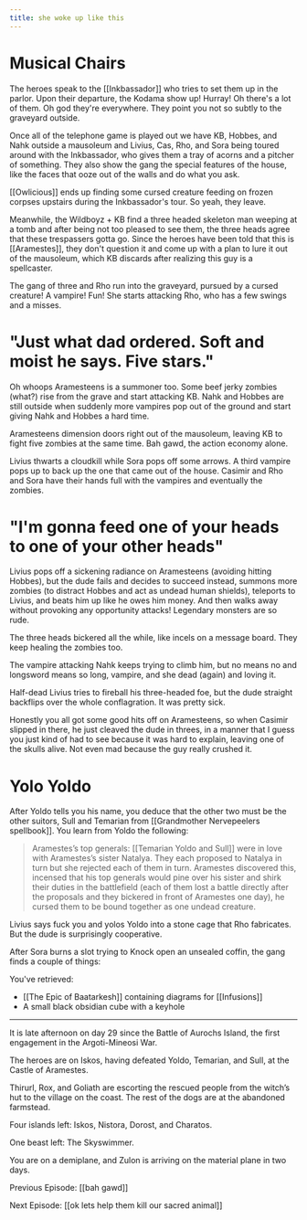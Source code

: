 ```yaml
---
title: she woke up like this
---
```

# Musical Chairs
The heroes speak to the [[Inkbassador]] who tries to set them up in the parlor. Upon their departure, the Kodama show up! Hurray! Oh there's a lot of them. Oh god they're everywhere. They point you not so subtly to the graveyard outside. 

Once all of the telephone game is played out we have KB, Hobbes, and Nahk outside a mausoleum and Livius, Cas, Rho, and Sora being toured around with the Inkbassador, who gives them a tray of acorns and a pitcher of something. They also show the gang the special features of the house, like the faces that ooze out of the walls and do what you ask.

[[Owlicious]] ends up finding some cursed creature feeding on frozen corpses upstairs during the Inkbassador's tour. So yeah, they leave.

Meanwhile, the Wildboyz + KB find a three headed skeleton man weeping at a tomb and after being not too pleased to see them, the three heads agree that these trespassers gotta go. Since the heroes have been told that this is [[Aramestes]], they don't question it and come up with a plan to lure it out of the mausoleum, which KB discards after realizing this guy is a spellcaster. 

The gang of three and Rho run into the graveyard, pursued by a cursed creature! A vampire! Fun! She starts attacking Rho, who has a few swings and a misses. 

# "Just what dad ordered. Soft and moist he says. Five stars."
Oh whoops Aramesteens is a summoner too. Some beef jerky zombies (what?) rise from the grave and start attacking KB. Nahk and Hobbes are still outside when suddenly more vampires pop out of the ground and start giving Nahk and Hobbes a hard time. 

Aramesteens dimension doors right out of the mausoleum, leaving KB to fight five zombies at the same time. Bah gawd, the action economy alone.

Livius thwarts a cloudkill while Sora pops off some arrows. A third vampire pops up to back up the one that came out of the house. Casimir and Rho and Sora have their hands full with the vampires and eventually the zombies.

# "I'm gonna feed one of your heads to one of your other heads"
Livius pops off a sickening radiance on Aramesteens (avoiding hitting Hobbes), but the dude fails and decides to succeed instead, summons more zombies (to distract Hobbes and act as undead human shields), teleports to Livius, and beats him up like he owes him money. And then walks away without provoking any opportunity attacks! Legendary monsters are so rude.

The three heads bickered all the while, like incels on a message board. They keep healing the zombies too. 

The vampire attacking Nahk keeps trying to climb him, but no means no and longsword means so long, vampire, and she dead (again) and loving it. 

Half-dead Livius tries to fireball his three-headed foe, but the dude straight backflips over the whole conflagration. It was pretty sick. 

Honestly you all got some good hits off on Aramesteens, so when Casimir slipped in there, he just cleaved the dude in threes, in a manner that I guess you just kind of had to see because it was hard to explain, leaving one of the skulls alive. Not even mad because the guy really crushed it.

# Yolo Yoldo
After Yoldo tells you his name, you deduce that the other two must be the other suitors, Sull and Temarian from [[Grandmother Nervepeelers spellbook]]. You learn from Yoldo the following: 

> Aramestes’s top generals: [[Temarian Yoldo and Sull]] were in love with Aramestes’s sister Natalya. They each proposed to Natalya in turn but she rejected each of them in turn. Aramestes discovered this, incensed that his top generals would pine over his sister and shirk their duties in the battlefield (each of them lost a battle directly after the proposals and they bickered in front of Aramestes one day), he cursed them to be bound together as one undead creature.

Livius says fuck you and yolos Yoldo into a stone cage that Rho fabricates. But the dude is surprisingly cooperative. 

After Sora burns a slot trying to Knock open an unsealed coffin, the gang finds a couple of things: 

You've retrieved:
- [[The Epic of Baatarkesh]] containing diagrams for  [[Infusions]]
- A small black obsidian cube with a keyhole

---
It is late afternoon on day 29 since the Battle of Aurochs Island, the first engagement in the Argoti-Mineosi War.

The heroes are on Iskos, having defeated Yoldo, Temarian, and Sull, at the Castle of Aramestes.

Thirurl, Rox, and Goliath are escorting the rescued people from the witch’s hut to the village on the coast. The rest of the dogs are at the abandoned farmstead.

Four islands left: Iskos, Nistora, Dorost, and Charatos.

One beast left: The Skyswimmer.

You are on a demiplane, and Zulon is arriving on the material plane in two days.

Previous Episode: [[bah gawd]]

Next Episode: [[ok lets help them kill our sacred animal]]